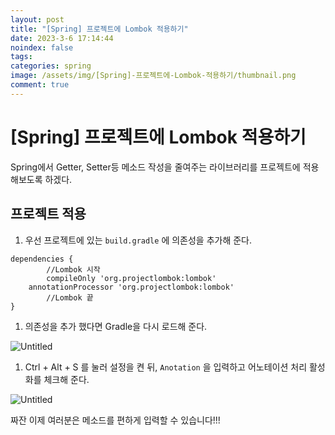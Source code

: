 ```yaml
---
layout: post
title: "[Spring] 프로젝트에 Lombok 적용하기"
date: 2023-3-6 17:14:44
noindex: false
tags:
categories: spring
image: /assets/img/[Spring]-프로젝트에-Lombok-적용하기/thumbnail.png
comment: true
---
```

# [Spring] 프로젝트에 Lombok 적용하기
Spring에서 Getter, Setter등 메소드 작성을 줄여주는 라이브러리를 프로젝트에 적용 해보도록 하겠다.

## 프로젝트 적용

1. 우선 프로젝트에 있는 `build.gradle` 에 의존성을 추가해 준다.

```
dependencies {
		//Lombok 시작
		compileOnly 'org.projectlombok:lombok'
    annotationProcessor 'org.projectlombok:lombok'
		//Lombok 끝 
}
```

1. 의존성을 추가 했다면 Gradle을 다시 로드해 준다.

![Untitled](/assets/img/[Spring]-프로젝트에-Lobok-적용하기/Untitled.png)

1. Ctrl + Alt + S 를 눌러 설정을 켠 뒤, `Anotation` 을 입력하고 어노테이션 처리 활성화를 체크해 준다.

![Untitled](/assets/img/[Spring]-프로젝트에-Lobok-적용하기/Untitled%201.png)

짜잔 이제 여러분은 메소드를 편하게 입력할 수 있습니다!!!